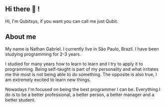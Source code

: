 ## Hi there 👋 !

Hi, I'm Qubitsys, if you want you can call me just Qubit.


## About me 

My name is Nathan Gabriel. I currently live in São Paulo, Brazil. I have been studying programming for 2-3 years. 

I studied for many years how to learn to learn and I try to apply it to programming.
Being self-taught is part of my personality and what irritates me the most is not being able to do something. The opposite is also true, I am extremely excited to learn new things.

Nowadays I'm focused on being the best programmer I can be. Everything I do is to be a better professional, a better person, a better manager and a better student.
